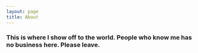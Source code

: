 ```yaml
---
layout: page
title: About
---
```


<h3>This is where I show off to the world. People who know me has no business here. Please leave.</h3>
